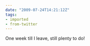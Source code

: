 ```yaml
---
date: "2009-07-24T14:21:12Z"
tags:
- imported
- from-twitter
---
```

One week till I leave, still plenty to do\!
